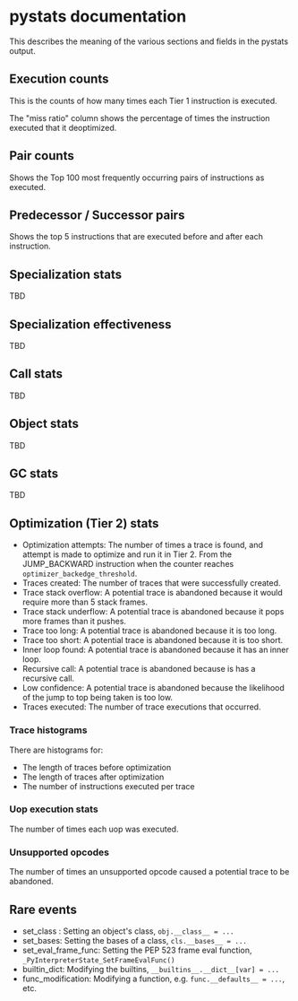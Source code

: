 # pystats documentation

This describes the meaning of the various sections and fields in the pystats output.

## Execution counts

This is the counts of how many times each Tier 1 instruction is executed.

The "miss ratio" column shows the percentage of times the instruction executed that it deoptimized.

## Pair counts

Shows the Top 100 most frequently occurring pairs of instructions as executed.

## Predecessor / Successor pairs

Shows the top 5 instructions that are executed before and after each instruction.

## Specialization stats

TBD

## Specialization effectiveness

TBD

## Call stats

TBD

## Object stats

TBD

## GC stats

TBD

## Optimization (Tier 2) stats

- Optimization attempts: The number of times a trace is found, and attempt is
  made to optimize and run it in Tier 2. From the JUMP_BACKWARD instruction when
  the counter reaches `optimizer_backedge_threshold`.
- Traces created: The number of traces that were successfully created.
- Trace stack overflow: A potential trace is abandoned because it would require
  more than 5 stack frames.
- Trace stack underflow: A potential trace is abandoned because it pops more
  frames than it pushes.
- Trace too long: A potential trace is abandoned because it is too long.
- Trace too short: A potential trace is abandoned because it is too short.
- Inner loop found: A potential trace is abandoned because it has an inner loop.
- Recursive call: A potential trace is abandoned because is has a recursive
  call.
- Low confidence: A potential trace is abandoned because the likelihood of the
  jump to top being taken is too low.
- Traces executed: The number of trace executions that occurred.

### Trace histograms

There are histograms for:

- The length of traces before optimization
- The length of traces after optimization
- The number of instructions executed per trace

### Uop execution stats

The number of times each uop was executed.

### Unsupported opcodes

The number of times an unsupported opcode caused a potential trace to be abandoned.

## Rare events

- set_class : Setting an object's class, `obj.__class__ = ...`
- set_bases: Setting the bases of a class, `cls.__bases__ = ...`
- set_eval_frame_func: Setting the PEP 523 frame eval function,
  `_PyInterpreterState_SetFrameEvalFunc()`
- builtin_dict: Modifying the builtins, `__builtins__.__dict__[var] = ...`
- func_modification: Modifying a function, e.g. `func.__defaults__ = ...`, etc.